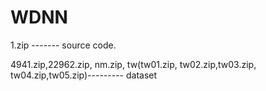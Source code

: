 # WDNN
1.zip ------- source code.

4941.zip,22962.zip, nm.zip, tw(tw01.zip, tw02.zip,tw03.zip, tw04.zip,tw05.zip)--------- dataset
